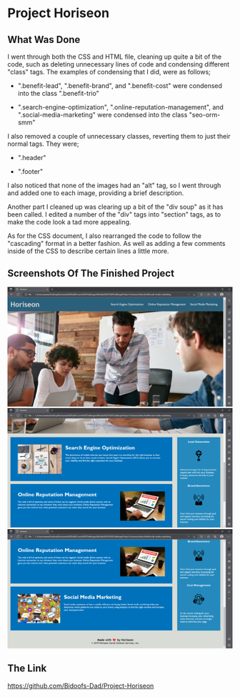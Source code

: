 # Project Horiseon

## What Was Done

I went through both the CSS and HTML file, cleaning up quite a bit of the code, such as deleting unnecessary lines of code and condensing different "class" tags. The examples of condensing that I did, were as follows;

* ".benefit-lead", ".benefit-brand", and ".benefit-cost" were condensed into the class ".benefit-trio"

* ".search-engine-optimization", ".online-reputation-management", and ".social-media-marketing" were condensed into the class "seo-orm-smm"

I also removed a couple of unnecessary classes, reverting them to just their normal tags. They were;

* ".header"

* ".footer"

I also noticed that none of the images had an "alt" tag, so I went through and added one to each image, providing a brief description.

Another part I cleaned up was clearing up a bit of the "div soup" as it has been called. I edited a number of the "div" tags into "section" tags, as to make the code look a tad more appealing.

As for the CSS document, I also rearranged the code to follow the "cascading" format in a better fashion. As well as adding a few comments inside of the CSS to describe certain lines a little more.

## Screenshots Of The Finished Project

![Project-Horiseon](./assets/images/Horiseon%20Screenshot%201.png)
![Project-Horiseon](./assets/images/Horiseon%20Screenshot%202.png)
![Project-Horiseon](./assets/images/Horiseon%20Screenshot%203.png)

## The Link

https://github.com/Bidoofs-Dad/Project-Horiseon